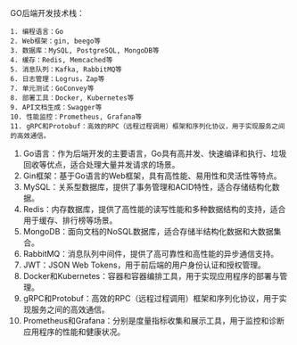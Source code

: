 GO后端开发技术栈：

    1. 编程语言：Go
    2. Web框架：gin, beego等
    3. 数据库：MySQL, PostgreSQL, MongoDB等
    4. 缓存：Redis, Memcached等
    5. 消息队列：Kafka, RabbitMQ等
    6. 日志管理：Logrus，Zap等
    7. 单元测试：GoConvey等
    8. 部署工具：Docker, Kubernetes等
    9. API文档生成：Swagger等
    10. 性能监控：Prometheus, Grafana等
    11. gRPC和Protobuf：高效的RPC（远程过程调用）框架和序列化协议，用于实现服务之间的高效通信。

1. Go语言：作为后端开发的主要语言，Go具有高并发、快速编译和执行、垃圾回收等优点，适合处理大量并发请求的场景。
2. Gin框架：基于Go语言的Web框架，具有高性能、易用性和灵活性等特点。
3. MySQL：关系型数据库，提供了事务管理和ACID特性，适合存储结构化数据。
4. Redis：内存数据库，提供了高性能的读写性能和多种数据结构的支持，适合用于缓存、排行榜等场景。
5. MongoDB：面向文档的NoSQL数据库，适合存储半结构化数据和大数据集合。
6. RabbitMQ：消息队列中间件，提供了高可靠性和高性能的异步通信支持。
7. JWT：JSON Web Tokens，用于前后端的用户身份认证和授权管理。
8. Docker和Kubernetes：容器和容器编排工具，用于实现应用程序的部署与管理。
9. gRPC和Protobuf：高效的RPC（远程过程调用）框架和序列化协议，用于实现服务之间的高效通信。
10. Prometheus和Grafana：分别是度量指标收集和展示工具，用于监控和诊断应用程序的性能和健康状况。